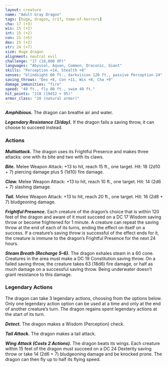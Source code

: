 ```yaml
---
layout: creature
name: "Adult Gray Dragon"
tags: [huge, dragon, cr17, tome-of-horrors]
cha: 17 (+3)
wis: 15 (+2)
int: 15 (+2)
con: 21 (+5)
dex: 15 (+2)
str: 24 (+7)
size: Huge dragon
alignment: neutral evil
challenge: "17 (18,000 XP)"
languages: "Abyssal, Aquan, Common, Draconic, Giant"
skills: "Perception +14, Stealth +8"
senses: "blindsight 60 ft., darkvision 120 ft., passive Perception 24"
saving_throws: "Dex +8, Con +11, Wis +8, Cha +9"
damage_immunities: "fire"
speed: "40 ft., fly 80 ft., swim 40 ft."
hit_points: "218 (19d12 + 95)"
armor_class: "20 (natural armor)"
---
```


***Amphibious.*** The dragon can breathe air and water.

***Legendary Resistance (3/day).*** If the dragon fails a saving throw, it
can choose to succeed instead.

### Actions

***Multiattack.*** The dragon uses its Frightful Presence and makes three
attacks: one with its bite and two with its claws.

***Bite.*** Melee Weapon Attack: +13 to hit, reach 15 ft., one target. Hit: 18
(2d10 + 7) piercing damage plus 5 (1d10) fire damage.

***Claw.*** Melee Weapon Attack: +13 to hit, reach 10 ft., one target. Hit: 14
(2d6 + 7) slashing damage.

***Tail.*** Melee Weapon Attack: +13 to hit, reach 20 ft., one target. Hit: 16
(2d8 + 7) bludgeoning damage.

***Frightful Presence.*** Each creature of the dragon’s choice that is within
120 feet of the dragon and aware of it must succeed on a DC 17 Wisdom
saving throw or become frightened for 1 minute. A creature can repeat the
saving throw at the end of each of its turns, ending the effect on itself on
a success. If a creature’s saving throw is successful of the effect ends for
it, the creature is immune to the dragon’s Frightful Presence for the next
24 hours.

***Steam Breath (Recharge 5–6).*** The dragon exhales steam in a 60 cone.
Creatures in the area must make a DC 19 Constitution saving throw. On
a failed saving throw, the creature takes 63 (18d6) fire damage, or half as
much damage on a successful saving throw. Being underwater doesn’t
grant resistance to this damage.

### Legendary Actions

The dragon can take 3 legendary actions, choosing from the options
below. Only one legendary action option can be used at a time and only
at the end of another creature’s turn. The dragon regains spent legendary
actions at the start of its turn.

***Detect.*** The dragon makes a Wisdom (Perception) check.

***Tail Attack.*** The dragon makes a tail attack.

***Wing Attack (Costs 2 Actions).*** The dragon beats its wings. Each
creature within 15 feet of the dragon must succeed on a DC 24 Dexterity
saving throw or take 14 (2d6 + 7) bludgeoning damage and be knocked
prone. The dragon can then fly up to half its flying speed.
